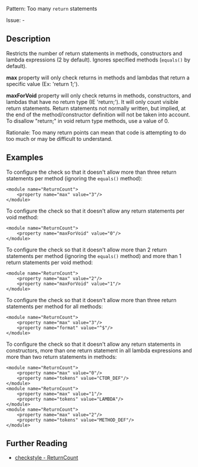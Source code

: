 Pattern: Too many `return` statements

Issue: -

## Description

Restricts the number of return statements in methods, constructors and lambda expressions (2 by default). Ignores specified methods (`equals()` by default). 

**max** property will only check returns in methods and lambdas that return a specific value (Ex: 'return 1;'). 

**maxForVoid** property will only check returns in methods, constructors, and lambdas that have no return type (IE 'return;'). It will only count visible return statements. Return statements not normally written, but implied, at the end of the method/constructor definition will not be taken into account. To disallow "return;" in void return type methods, use a value of 0. 

Rationale: Too many return points can mean that code is attempting to do too much or may be difficult to understand. 

## Examples

To configure the check so that it doesn't allow more than three return statements per method (ignoring the `equals()` method): 
    
    
    <module name="ReturnCount">
        <property name="max" value="3"/>
    </module>
            

To configure the check so that it doesn't allow any return statements per void method: 
    
    
    <module name="ReturnCount">
        <property name="maxForVoid" value="0"/>
    </module>
            

To configure the check so that it doesn't allow more than 2 return statements per method (ignoring the `equals()` method) and more than 1 return statements per void method: 
    
    
    <module name="ReturnCount">
        <property name="max" value="2"/>
        <property name="maxForVoid" value="1"/>
    </module>
            

To configure the check so that it doesn't allow more than three return statements per method for all methods: 
    
    
    <module name="ReturnCount">
        <property name="max" value="3"/>
        <property name="format" value="^$"/>
    </module>
            

To configure the check so that it doesn't allow any return statements in constructors, more than one return statement in all lambda expressions and more than two return statements in methods: 
    
    
    <module name="ReturnCount">
        <property name="max" value="0"/>
        <property name="tokens" value="CTOR_DEF"/>
    </module>
    <module name="ReturnCount">
        <property name="max" value="1"/>
        <property name="tokens" value="LAMBDA"/>
    </module>
    <module name="ReturnCount">
        <property name="max" value="2"/>
        <property name="tokens" value="METHOD_DEF"/>
    </module>

## Further Reading

* [checkstyle - ReturnCount](http://checkstyle.sourceforge.net/config_coding.html#ReturnCount)